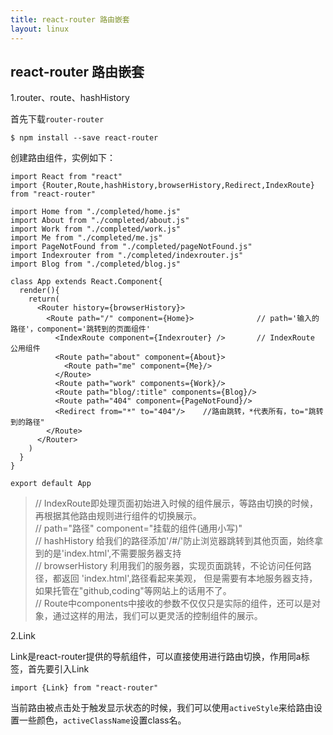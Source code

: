 ```yaml
---
title: react-router 路由嵌套
layout: linux
---
```


## react-router 路由嵌套

1.router、route、hashHistory

首先下载`router-router`

```
$ npm install --save react-router
```
创建路由组件，实例如下：

```
import React from "react"
import {Router,Route,hashHistory,browserHistory,Redirect,IndexRoute} from "react-router"

import Home from "./completed/home.js"
import About from "./completed/about.js"
import Work from "./completed/work.js"
import Me from "./completed/me.js"
import PageNotFound from "./completed/pageNotFound.js"
import Indexrouter from "./completed/indexrouter.js"
import Blog from "./completed/blog.js"

class App extends React.Component{
  render(){
    return(
      <Router history={browserHistory}>
        <Route path="/" component={Home}>              // path='输入的路径'，component='跳转到的页面组件'
          <IndexRoute component={Indexrouter} />       // IndexRoute 公用组件
          <Route path="about" component={About}>
            <Route path="me" component={Me}/>
          </Route>
          <Route path="work" components={Work}/>
          <Route path="blog/:title" components={Blog}/>
          <Route path="404" component={PageNotFound}/>
          <Redirect from="*" to="404"/>    //路由跳转，*代表所有，to="跳转到的路径"
        </Route>
      </Router>
    )
  }
}

export default App
```
> // IndexRoute即处理页面初始进入时候的组件展示，等路由切换的时候，再根据其他路由规则进行组件的切换展示。<br/>
  // path="路径"  component="挂载的组件(通用小写)"<br/>
  // hashHistory  给我们的路径添加'/#/'防止浏览器跳转到其他页面，始终拿到的是'index.html',不需要服务器支持<br/>
  // browserHistory  利用我们的服务器，实现页面跳转，不论访问任何路径，都返回 'index.html',路径看起来美观，
    但是需要有本地服务器支持，如果托管在"github,coding"等网站上的话用不了。<br/>
  // Route中components中接收的参数不仅仅只是实际的组件，还可以是对象，通过这样的用法，我们可以更灵活的控制组件的展示。

2.Link

Link是react-router提供的导航组件，可以直接使用进行路由切换，作用同a标签，首先要引入Link

```
import {Link} from "react-router"
```
当前路由被点击处于触发显示状态的时候，我们可以使用`activeStyle`来给路由设置一些颜色，`activeClassName`设置class名。
